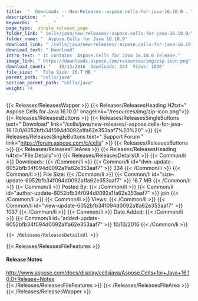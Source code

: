 ```yaml
---
title:  "  Downloads ---New-Releases--aspose.cells-for-java-16.10.0 . " 
description:  "    . " 
keywords:  "    . " 
page_type:  single_release_page
folder_link: " cells/java/new-releases/-aspose.cells-for-java-16.10.0/"
folder_name: "  Aspose.Cells for Java 16.10.0"
download_link: " /cells/java/new-releases/-aspose.cells-for-java-16.10.0/6052bfb34f094d0092a1fa62e353aaf7"
download_text: " Download"
Intro_text: " It contains  Aspose.Cells for Java 16.10.0 release."
image_link: " https://downloads.aspose.com/resources/img/zip-icon.png"
download_count: "   10/13/2016  Downloads: 334  Views: 1036"
file_size: "  File Size: 16.7 MB "
parent_path: "cells/java"
section_parent_path: "cells/java"
weight: 74 
---
```


{{< Releases/ReleasesWapper >}}
  {{< Releases/ReleasesHeading H2txt="  Aspose.Cells for Java 16.10.0" imagelink="/resources/img/zip-icon.png">}}
  {{< Releases/ReleasesButtons >}}
    {{< Releases/ReleasesSingleButtons text=" Download" link="/cells/java/new-releases/-aspose.cells-for-java-16.10.0/6052bfb34f094d0092a1fa62e353aaf7%20%20" >}}
    {{< Releases/ReleasesSingleButtons text=" Support Forum " link="https://forum.aspose.com/c/cells" >}}
  {{< Releases/ReleasesButtons >}}
  {{< Releases/ReleasesFileArea >}}
    {{< Releases/ReleasesHeading h4txt="File Details">}}
    {{< Releases/ReleasesDetailsUl >}}
            {{< Common/li  >}} Downloads: {{< /Common/li >}} 
      {{< Common/li id="dwn-update-6052bfb34f094d0092a1fa62e353aaf7" >}} 334 {{< /Common/li >}} 
      {{< Common/li  >}} File Size: {{< /Common/li >}} 
      {{< Common/li id="size-update-6052bfb34f094d0092a1fa62e353aaf7" >}} 16.7 MB {{< /Common/li >}} 
      {{< Common/li  >}} Posted By: {{< /Common/li >}} 
      {{< Common/li id="author-update-6052bfb34f094d0092a1fa62e353aaf7" >}} join {{< /Common/li >}} 
      {{< Common/li  >}} Views: {{< /Common/li >}} 
      {{< Common/li id="view-update-6052bfb34f094d0092a1fa62e353aaf7" >}} 1037 {{< /Common/li >}} 
      {{< Common/li  >}} Date Added: {{< /Common/li >}} 
      {{< Common/li id="added-update-6052bfb34f094d0092a1fa62e353aaf7" >}} 10/13/2016 {{< /Common/li >}} 

    {{< /Releases/ReleasesDetailsUl >}}

  {{< Releases/ReleasesFileFeatures >}}
      <h4>Release Notes</h4><div><a href="http://www.aspose.com/docs/display/cellsjava/Aspose.Cells+for+Java+16.10.0+Release+Notes">http://www.aspose.com/docs/display/cellsjava/Aspose.Cells+for+Java+16.10.0+Release+Notes</a></div>
  {{< /Releases/ReleasesFileFeatures >}}
 {{< /Releases/ReleasesFileArea >}}
{{< /Releases/ReleasesWapper >}}


